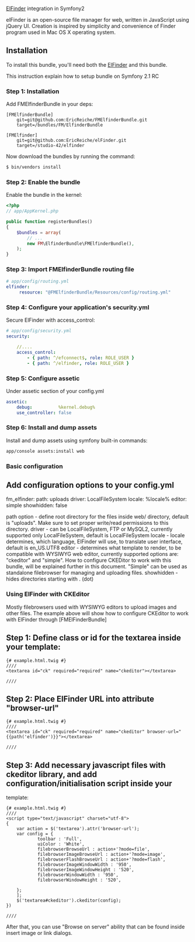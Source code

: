 [ElFinder](/Studio-42/elFinder) integration in Symfony2

elFinder is an open-source file manager for web, written in JavaScript using jQuery UI.
Creation is inspired by simplicity and convenience of Finder program used in Mac OS X operating system.

## Installation

To install this bundle, you'll need both the [ElFinder](/Studio-42/elFinder)
and this bundle.

This instruction explain how to setup bundle on Symfony 2.1 RC

### Step 1: Installation

Add FMElfinderBundle in your deps:

```
[FMElfinderBundle]
    git=git@github.com:EricReiche/FMElfinderBundle.git
    target=/bundles/FM/ElfinderBundle

[FMElfinder]
    git=git@github.com:EricReiche/elFinder.git
    target=/studio-42/elfinder
```

Now download the bundles by running the command:

``` bash
$ bin/vendors install
```

### Step 2: Enable the bundle

Enable the bundle in the kernel:

``` php
<?php
// app/AppKernel.php

public function registerBundles()
{
    $bundles = array(
        // ...
        new FM\ElfinderBundle\FMElfinderBundle(),
    );
}
```
### Step 3: Import FMElfinderBundle routing file

``` yaml
# app/config/routing.yml
elfinder:
     resource: "@FMElfinderBundle/Resources/config/routing.yml"
```

### Step 4: Configure your application's security.yml

Secure ElFinder with access_control:
``` yaml
# app/config/security.yml
security:

    //....
    access_control:
        - { path: ^/efconnect$, role: ROLE_USER }
        - { path: ^/elfinder, role: ROLE_USER }

```
### Step 5: Configure assetic
Under assetic section of your config.yml
``` yaml
assetic:
    debug:          %kernel.debug%
    use_controller: false
```

### Step 6: Install and dump assets

Install and dump assets using symfony built-in commands:

```sh
app/console assets:install web
```

### Basic configuration

## Add configuration options to your config.yml

fm_elfinder:
    path: uploads
    driver: LocalFileSystem
    locale: %locale%
    editor: simple
    showhidden: false

path option - define root directory for the files inside web/ directory, default is "uploads". Make sure to set
proper write/read permissions to this directory.
driver - can be LocalFileSystem, FTP or MySQL2, currently supported only LocalFileSystem, default is LocalFileSystem
locale - locale determines, which language, ElFinder will use, to translate user interface, default is en_US.UTF8
editor - determines what template to render, to be compatible with WYSIWYG web editor, currently supported options are:
 "ckeditor" and "simple". How to configure CKEDitor to work with this bundle, will be explained further in this document.
 "Simple" can be used as standalone filebrowser for managing and uploading files.
showhidden - hides directories starting with . (dot)

### Using ElFinder with CKEditor

Mostly filebrowsers used with WYSIWYG editors to upload images and other files. The example above will show how to
configure CKEditor to work with ElFinder through [FMElFinderBundle]

## Step 1: Define class or id for the textarea inside your template:

```jinja
{# example.html.twig #}
////
<textarea id="ck" required="required" name="ckeditor"></textarea>

////
```

## Step 2: Place ElFinder URL into attribute "browser-url"

```jinja
{# example.html.twig #}
////
<textarea id="ck" required="required" name="ckeditor" browser-url="{{path('elfinder')}}"></textarea>

////
```

## Step 3: Add necessary javascript files with ckeditor library, and add configuration/initialisation script inside your
template:
```jinja
{# example.html.twig #}
////
<script type="text/javascript" charset="utf-8">
{
    var action = $('textarea').attr('browser-url');
    var config = {
            toolbar : 'Full',
            uiColor : 'White',
            filebrowserBrowseUrl : action+'?mode=file',
            filebrowserImageBrowseUrl : action+'?mode=image',
            filebrowserFlashBrowseUrl : action+'?mode=flash',
            filebrowserImageWindowWidth : '950',
            filebrowserImageWindowHeight : '520',
            filebrowserWindowWidth : '950',
            filebrowserWindowHeight : '520',

    };
    ];
    $('textarea#ckeditor').ckeditor(config);
})

////
```

After that, you can use "Browse on server" ability that can be found inside insert image or link dialogs.